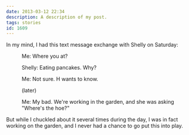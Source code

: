 ```yaml
---
date: 2013-03-12 22:34
description: A description of my post.
tags: stories
id: 1609
---
```

In my mind, I had this text message exchange with Shelly on Saturday:

<div style="margin-left:3em">Me:  Where you at?

Shelly:  Eating pancakes.  Why?

Me:  Not sure.  H wants to know.

(later)

Me:  My bad.  We're working in the garden, and she was asking "Where's the hoe?"
</div><!--more-->
But while I chuckled about it several times during the day, I was in fact working on the garden, and I never had a chance to go put this into play.